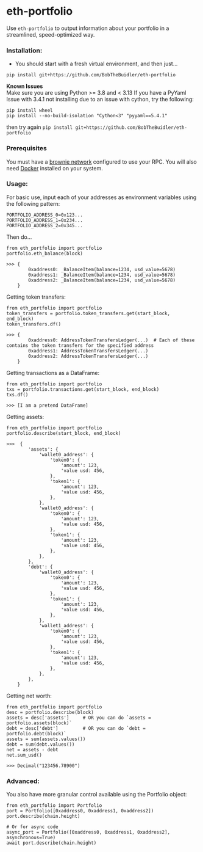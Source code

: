 # eth-portfolio
Use `eth-portfolio` to output information about your portfolio in a streamlined, speed-optimized way.

### Installation:
- You should start with a fresh virtual environment, and then just...
```
pip install git+https://github.com/BobTheBuidler/eth-portfolio
```

**Known Issues**  
Make sure you are using Python >= 3.8 and < 3.13
If you have a PyYaml Issue with 3.4.1 not installing due to an issue with cython, try the following:  
```
pip install wheel
pip install --no-build-isolation "Cython<3" "pyyaml==5.4.1"
```
then try again
`
pip install git+https://github.com/BobTheBuidler/eth-portfolio
`

### Prerequisites

You must have a [brownie network](https://eth-brownie.readthedocs.io/en/stable/network-management.html) configured to use your RPC.
You will also need [Docker](https://www.docker.com/get-started/) installed on your system.

### Usage:
For basic use, input each of your addresses as environment variables using the following pattern:
```
PORTFOLIO_ADDRESS_0=0x123...
PORTFOLIO_ADDRESS_1=0x234...
PORTFOLIO_ADDRESS_2=0x345...
```

Then do...
```
from eth_portfolio import portfolio
portfolio.eth_balance(block)

>>> {
        0xaddress0: _BalanceItem(balance=1234, usd_value=5678)
        0xaddress1: _BalanceItem(balance=1234, usd_value=5678)
        0xaddress2: _BalanceItem(balance=1234, usd_value=5678)
    }
```

Getting token transfers:
```
from eth_portfolio import portfolio
token_transfers = portfolio.token_transfers.get(start_block, end_block)
token_transfers.df()

>>> {
        0xaddress0: AddressTokenTransfersLedger(...)  # Each of these contains the token transfers for the specified address
        0xaddress1: AddressTokenTransfersLedger(...)
        0xaddress2: AddressTokenTransfersLedger(...)
    }
```

Getting transactions as a DataFrame:
```
from eth_portfolio import portfolio
txs = portfolio.transactions.get(start_block, end_block)
txs.df()

>>> [I am a pretend DataFrame]
```

Getting assets:
```
from eth_portfolio import portfolio
portfolio.describe(start_block, end_block)

>>>  {
        'assets': {
            'wallet0_address': {
                'token0': {
                    'amount': 123,
                    'value usd: 456,
                },
                'token1': {
                    'amount': 123,
                    'value usd: 456,
                },
            },
            'wallet0_address': {
                'token0': {
                    'amount': 123,
                    'value usd: 456,
                },
                'token1': {
                    'amount': 123,
                    'value usd: 456,
                },
            },
        },
        'debt': {
            'wallet0_address': {
                'token0': {
                    'amount': 123,
                    'value usd: 456,
                },
                'token1': {
                    'amount': 123,
                    'value usd: 456,
                },
            },
            'wallet1_address': {
                'token0': {
                    'amount': 123,
                    'value usd: 456,
                },
                'token1': {
                    'amount': 123,
                    'value usd: 456,
                },
            },
        },
    }
```

Getting net worth:
```
from eth_portfolio import portfolio
desc = portfolio.describe(block)
assets = desc['assets']     # OR you can do `assets = portfolio.assets(block)`
debt = desc['debt']         # OR you can do `debt = portfolio.debt(block)`
assets = sum(assets.values())
debt = sum(debt.values())
net = assets - debt
net.sum_usd()

>>> Decimal("123456.78900")
```

### Advanced:
You also have more granular control available using the Portfolio object:
```
from eth_portfolio import Portfolio
port = Portfolio([0xaddress0, 0xaddress1, 0xaddress2])
port.describe(chain.height)

# Or for async code
async_port = Portfolio([0xaddress0, 0xaddress1, 0xaddress2], asynchronous=True)
await port.describe(chain.height)
```

